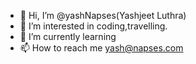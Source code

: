 - 👋 Hi, I’m @yashNapses(Yashjeet Luthra)
- 👀 I’m interested in coding,travelling.
- 🌱 I’m currently learning 
- 📫 How to reach me yash@napses.com

<!---
yashNapses/yashNapses is a ✨ special ✨ repository because its `README.md` (this file) appears on your GitHub profile.
You can click the Preview link to take a look at your changes.
--->
